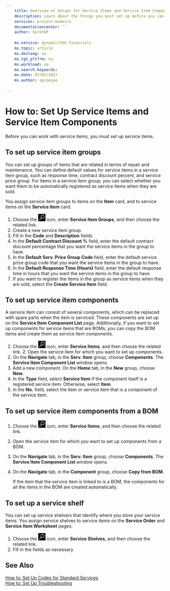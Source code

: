 ```yaml
---
    title: Overview of Setups for Service Items and Service Item Components | Microsoft Docs
    description: Learn about the things you must set up before you can use service items, including default values such as response time, contract discount percent, and service price group.
    services: project-madeira
    documentationcenter: ''
    author: SorenGP

    ms.service: dynamics365-financials
    ms.topic: article
    ms.devlang: na
    ms.tgt_pltfrm: na
    ms.workload: na
    ms.search.keywords:
    ms.date: 07/01/2017
    ms.author: sgroespe

---
```

# How to: Set Up Service Items and Service Item Components
Before you can work with service items, you must set up service items. 

## To set up service item groups
You can set up groups of items that are related in terms of repair and maintenance. You can define default values for service items in a service item group, such as response time, contract discount percent, and service price group. For items in a service item group, you can select whether you want them to be automatically registered as service items when they are sold.  
  
You assign service item groups to items on the **Item** card, and to service items on the **Service Item** card.  
  
1. Choose the ![Search for Page or Report](media/ui-search/search_small.png "Search for Page or Report icon") icon, enter **Service Item Groups**, and then choose the related link.  
2. Create a new service item group.  
3. Fill in the **Code** and **Description** fields.  
4. In the **Default Contract Discount %** field, enter the default contract discount percentage that you want the service items in the group to have.  
5. In the **Default Serv. Price Group Code** field, enter the default service price group code that you want the service items in the group to have.  
6. In the **Default Response Time (Hours)** field, enter the default response time in hours that you want the service items in the group to have.  
7. If you want to register the items in the group as service items when they are sold, select the **Create Service Item** field.  

## To set up service item components
A service item can consist of several components, which can be replaced with spare parts when the item is serviced. These components are set up on the **Service Item Component List** page. Additionally, if you want to set up components for service items that are BOMs, you can copy the BOM items and create them as service item components. 
  
1. Choose the ![Search for Page or Report](media/ui-search/search_small.png "Search for Page or Report icon") icon, enter **Service Items**, and then choose the related link. 2. Open the service item for which you want to set up components.  
3. On the **Navigate** tab, in the **Serv. Item** group, choose **Components**. The **Service Item Component List** window opens.  
4. Add a new component. On the **Home** tab, in the **New** group, choose **New**.  
5. In the **Type** field, select **Service Item** if the component itself is a registered service item. Otherwise, select **Item**.  
6. In the **No.** field, select the item or service item that is a component of the service item.  

## To set up service item components from a BOM
1.  Choose the ![Search for Page or Report](media/ui-search/search_small.png "Search for Page or Report icon") icon, enter **Service Items**, and then choose the related link.  
2. Open the service item for which you want to set up components from a BOM.  
3. On the **Navigate** tab, in the **Serv. Item** group, choose **Components**. The **Service Item Component List** window opens.  
4. On the **Navigate** tab, in the **Component** group, choose **Copy from BOM**.  
  
    If the item that the service item is linked to is a BOM, the components for all the items in the BOM are created automatically.  

## To set up a service shelf
You can set up service shelvers that identify where you store your service items. You assign service shelves to service items on the **Service Order** and **Service Item Worksheet** pages.  
  
1. Choose the ![Search for Page or Report](media/ui-search/search_small.png "Search for Page or Report icon") icon, enter **Service Shelves**, and then choose the related link.
2. Fill in the fields as necessary.



## See Also
[How to: Set Up Codes for Standard Services](service-how-setup-service-coding.md)   
[How to: Set Up Troubleshooting](service-how-setup-troubleshooting.md)